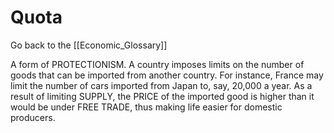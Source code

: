 # Quota

Go back to the [[Economic_Glossary]]


A form of PROTECTIONISM. A country imposes limits on the number of goods that can be imported from another country. For instance, France may limit the number of cars imported from Japan to, say, 20,000 a year. As a result of limiting SUPPLY, the PRICE of the imported good is higher than it would be under FREE TRADE, thus making life easier for domestic producers.

